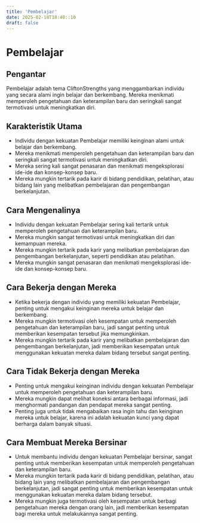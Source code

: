 ```yaml
---
title: 'Pembelajar'
date: 2025-02-18T18:40::10
draft: false
---
```


# Pembelajar

## Pengantar

Pembelajar adalah tema CliftonStrengths yang menggambarkan individu yang secara alami ingin belajar dan berkembang. Mereka menikmati memperoleh pengetahuan dan keterampilan baru dan seringkali sangat termotivasi untuk meningkatkan diri.

## Karakteristik Utama

- Individu dengan kekuatan Pembelajar memiliki keinginan alami untuk belajar dan berkembang.
- Mereka menikmati memperoleh pengetahuan dan keterampilan baru dan seringkali sangat termotivasi untuk meningkatkan diri.
- Mereka sering kali sangat penasaran dan menikmati mengeksplorasi ide-ide dan konsep-konsep baru.
- Mereka mungkin tertarik pada karir di bidang pendidikan, pelatihan, atau bidang lain yang melibatkan pembelajaran dan pengembangan berkelanjutan.

## Cara Mengenalinya

- Individu dengan kekuatan Pembelajar sering kali tertarik untuk memperoleh pengetahuan dan keterampilan baru.
- Mereka mungkin sangat termotivasi untuk meningkatkan diri dan kemampuan mereka.
- Mereka mungkin tertarik pada karir yang melibatkan pembelajaran dan pengembangan berkelanjutan, seperti pendidikan atau pelatihan.
- Mereka mungkin sangat penasaran dan menikmati mengeksplorasi ide-ide dan konsep-konsep baru.

## Cara Bekerja dengan Mereka

- Ketika bekerja dengan individu yang memiliki kekuatan Pembelajar, penting untuk mengakui keinginan mereka untuk belajar dan berkembang.
- Mereka mungkin termotivasi oleh kesempatan untuk memperoleh pengetahuan dan keterampilan baru, jadi sangat penting untuk memberikan kesempatan tersebut jika memungkinkan.
- Mereka mungkin tertarik pada karir yang melibatkan pembelajaran dan pengembangan berkelanjutan, jadi memberikan kesempatan untuk menggunakan kekuatan mereka dalam bidang tersebut sangat penting.

## Cara Tidak Bekerja dengan Mereka

- Penting untuk mengakui keinginan individu dengan kekuatan Pembelajar untuk memperoleh pengetahuan dan keterampilan baru.
- Mereka mungkin dapat melihat koneksi antara berbagai informasi, jadi menghormati pandangan dan pendapat mereka sangat penting.
- Penting juga untuk tidak mengabaikan rasa ingin tahu dan keinginan mereka untuk belajar, karena ini adalah kekuatan kunci yang dapat berharga dalam banyak situasi.

## Cara Membuat Mereka Bersinar

- Untuk membantu individu dengan kekuatan Pembelajar bersinar, sangat penting untuk memberikan kesempatan untuk memperoleh pengetahuan dan keterampilan baru.
- Mereka mungkin tertarik pada karir di bidang pendidikan, pelatihan, atau bidang lain yang melibatkan pembelajaran dan pengembangan berkelanjutan, jadi sangat penting untuk memberikan kesempatan untuk menggunakan kekuatan mereka dalam bidang tersebut.
- Mereka mungkin juga termotivasi oleh kesempatan untuk berbagi pengetahuan mereka dengan orang lain, jadi memberikan kesempatan bagi mereka untuk melakukannya sangat penting.
